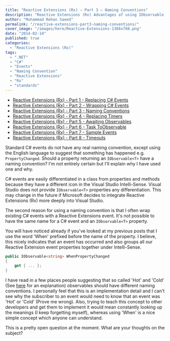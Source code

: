 ```yaml
---
title: "Reactive Extensions (Rx) – Part 3 – Naming Conventions"
description: "Reactive Extensions (Rx) Advantages of using IObservable property naming conventions and comparison between C# events."
author: "Muhammad Rehan Saeed"
permalink: "/reactive-extensions-part3-naming-conventions/"
cover_image: "/images/hero/Reactive-Extensions-1366x768.png"
date: "2014-02-14"
published: true
categories:
  - "Reactive Extensions (Rx)"
tags:
  - ".NET"
  - "C#"
  - "Events"
  - "Naming Convention"
  - "Reactive Extensions"
  - "Rx"
  - "standards"
---
```


- [Reactive Extensions (Rx) - Part 1 - Replacing C# Events](/reactive-extensions-part1-replacing-events/)
- [Reactive Extensions (Rx) - Part 2 - Wrapping C# Events](/reactive-extensions-part2-wrapping-events/)
- [Reactive Extensions (Rx) - Part 3 - Naming Conventions](/reactive-extensions-part3-naming-conventions/)
- [Reactive Extensions (Rx) - Part 4 - Replacing Timers](/reactive-extensions-part4-replacing-timers/)
- [Reactive Extensions (Rx) - Part 5 - Awaiting Observables](/reactive-extensions-part4-awaiting-observables/)
- [Reactive Extensions (Rx) - Part 6 - Task ToObservable](/reactive-extensions-part6-task-toobservable/)
- [Reactive Extensions (Rx) - Part 7 - Sample Events](/reactive-extensions-part7-sample-events/)
- [Reactive Extensions (Rx) - Part 8 - Timeouts](/reactive-extensions-rx-part-8-timeouts/)

Standard C# events do not have any real naming convention, except using the English language to suggest that something has happened e.g. `PropertyChanged`. Should a property returning an `IObservable<T>` have a naming convention? I'm not entirely certain but I'll explain why I have used one and why.

C# events are easily differentiated in a class from properties and methods because they have a different icon in the Visual Studio Intelli-Sense. Visual Studio does not provide `IObservable<T>` properties any differentiation. This may change in the future if Microsoft decides to integrate Reactive Extensions (Rx) more deeply into Visual Studio.

The second reason for using a naming convention is that I often wrap existing C# events with a Reactive Extensions event. It's not possible to have the same name for a C# event and an `IObservable<T>` property.

You will have noticed already if you've looked at my previous posts that I use the word 'When' prefixed before the name of the property. I believe, this nicely indicates that an event has occurred and also groups all our Reactive Extension event properties together under Intelli-Sense.

```cs
public IObservable<string> WhenPropertyChanged
{
    get { ... };
}
```

I have read in a few places people suggesting that so called 'Hot' and 'Cold' (See [here](http://stackoverflow.com/questions/2521277/what-are-the-hot-and-cold-observables) for an explanation) observables should have different naming conventions. I personally feel that this is an implementation detail and I can't see why the subscriber to an event would need to know that an event was 'Hot' or 'Cold' (Prove me wrong). Also, trying to teach this concept to other developers and get them to implement it would mean constantly looking up the meanings (I keep forgetting myself), whereas using 'When' is a nice simple concept which anyone can understand.

This is a pretty open question at the moment. What are your thoughts on the subject?

